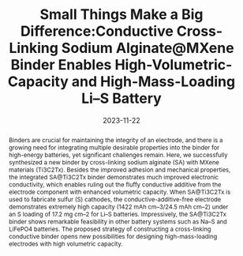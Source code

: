 ---
title: "Small Things Make a Big Difference:Conductive Cross-Linking  Sodium Alginate@MXene Binder Enables High-Volumetric-Capacity and  High-Mass-Loading Li–S Battery"
authors:
- Lu Cheng
- Ruiyuan Tian
- Yifan Zhao
- Zhixuan Wei
- 蒲鑫
- 朱有亮
- Dong Zhang
- Fei Du
date: "2023-11-22"
doi: "10.1021/acs.nanolett.3c03429"
publication_types: ["期刊文章"]
publication: "Nano Letters"
publication_short: "Nano Lett."
abstract: "Binders are crucial for maintaining the integrity of an  electrode, and there is a growing need for integrating multiple  desirable properties into the binder for high-energy batteries, yet  significant challenges remain. Here, we successfully synthesized a new  binder by cross-linking sodium alginate (SA) with MXene materials  (Ti3C2Tx). Besides the improved adhesion and mechanical properties, the  integrated SA@Ti3C2Tx binder demonstrates much improved electronic  conductivity, which enables ruling out the fluffy conductive additive  from the electrode component with enhanced volumetric capacity. When  SA@Ti3C2Tx is used to fabricate sulfur (S) cathodes, the  conductive-additive-free electrode demonstrates extremely high capacity  (1422 mAh cm–3/24.5 mAh cm–2) under an S loading of 17.2 mg cm–2 for  Li–S batteries. Impressively, the SA@Ti3C2Tx binder shows remarkable  feasibility in other battery systems such as Na–S and LiFePO4 batteries.  The proposed strategy of constructing a cross-linking conductive binder  opens new possibilities for designing high-mass-loading electrodes with  high volumetric capacity."
url_pdf: "https://doi.org/10.1021/acs.nanolett.3c03429"
---